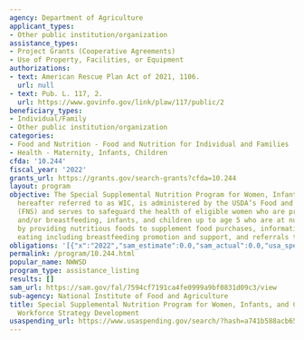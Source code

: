 ```yaml
---
agency: Department of Agriculture
applicant_types:
- Other public institution/organization
assistance_types:
- Project Grants (Cooperative Agreements)
- Use of Property, Facilities, or Equipment
authorizations:
- text: American Rescue Plan Act of 2021, 1106.
  url: null
- text: Pub. L. 117, 2.
  url: https://www.govinfo.gov/link/plaw/117/public/2
beneficiary_types:
- Individual/Family
- Other public institution/organization
categories:
- Food and Nutrition - Food and Nutrition for Individual and Families
- Health - Maternity, Infants, Children
cfda: '10.244'
fiscal_year: '2022'
grants_url: https://grants.gov/search-grants?cfda=10.244
layout: program
objective: The Special Supplemental Nutrition Program for Women, Infants, and Children,
  hereafter referred to as WIC, is administered by the USDA’s Food and Nutrition Service
  (FNS) and serves to safeguard the health of eligible women who are pregnant, postpartum,
  and/or breastfeeding, infants, and children up to age 5 who are at nutritional risk
  by providing nutritious foods to supplement food purchases, information on healthy
  eating including breastfeeding promotion and support, and referrals to health care.
obligations: '[{"x":"2022","sam_estimate":0.0,"sam_actual":0.0,"usa_spending_actual":0.0},{"x":"2023","sam_estimate":750000.0,"sam_actual":0.0,"usa_spending_actual":634210.0},{"x":"2024","sam_estimate":0.0,"sam_actual":0.0,"usa_spending_actual":29365790.0}]'
permalink: /program/10.244.html
popular_name: NWWSD
program_type: assistance_listing
results: []
sam_url: https://sam.gov/fal/7594cf7191ca4fe0999a9bf0831d09c3/view
sub-agency: National Institute of Food and Agriculture
title: Special Supplemental Nutrition Program for Women, Infants, and Children – National
  Workforce Strategy Development
usaspending_url: https://www.usaspending.gov/search/?hash=a741b588acb6507bedaaa1b304f0cd84
---
```

